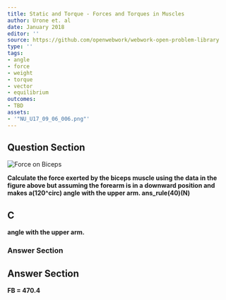 ```yaml
---
title: Static and Torque - Forces and Torques in Muscles
author: Urone et. al
date: January 2018
editor: ''
source: https://github.com/openwebwork/webwork-open-problem-library
type: ''
tags:
- angle
- force
- weight
- torque
- vector
- equilibrium
outcomes:
- TBD
assets:
- '"NU_U17_09_06_006.png"'
---
```


## Question Section 

![Force on Biceps]("NU_U17_09_06_006.png")

<b>
Calculate the force exerted by the biceps muscle using the data in the figure above but assuming the forearm is in a downward position and makes a(120^circ) angle with the upper arm.
ans_rule(40)(N)

## C
angle with the upper arm.
### Answer Section


## Answer Section

FB = 470.4